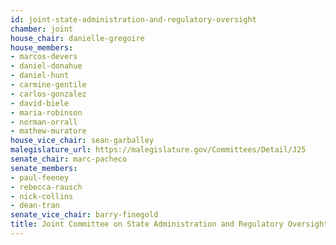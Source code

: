 ```yaml
---
id: joint-state-administration-and-regulatory-oversight
chamber: joint
house_chair: danielle-gregoire
house_members:
- marcos-devers
- daniel-donahue
- daniel-hunt
- carmine-gentile
- carlos-gonzalez
- david-biele
- maria-robinson
- norman-orrall
- mathew-muratore
house_vice_chair: sean-garballey
malegislature_url: https://malegislature.gov/Committees/Detail/J25
senate_chair: marc-pacheco
senate_members:
- paul-feeney
- rebecca-rausch
- nick-collins
- dean-tran
senate_vice_chair: barry-finegold
title: Joint Committee on State Administration and Regulatory Oversight
---
```

